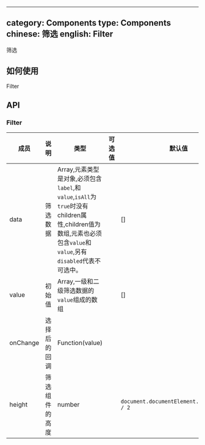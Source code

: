 ---
category: Components
type: Components
chinese: 筛选
english: Filter
---------------


筛选

## 如何使用

Filter

## API

### Filter
| 成员        | 说明           | 类型       |   可选值     | 默认值       |
|------------|----------------|-----------|---------|--------------|
| data    |    筛选数据  | Array,元素类型是对象,必须包含`label`,和`value`,`isAll`为`true`时没有children属性,children值为数组,元素也必须包含`value`和`value`,另有`disabled`代表不可选中。   |  | [] |
| value    |    初始值  | Array,一级和二级筛选数据的`value`组成的数组  |  | [] |
| onChange    |   选择后的回调     | Function(value)  |  |  |
| height    |   筛选组件的高度     | number  |  | `document.documentElement.clientHeight / 2` |

